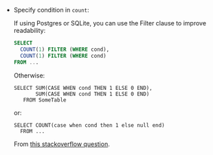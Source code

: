  - Specify condition in `count`:
   
   If using Postgres or SQLite, you can use the Filter clause to improve readability:


   ```sql
   SELECT
     COUNT(1) FILTER (WHERE cond),
     COUNT(1) FILTER (WHERE cond)
   FROM ...
   ```

   Otherwise:

   ```
   SELECT SUM(CASE WHEN cond THEN 1 ELSE 0 END),
          SUM(CASE WHEN cond THEN 1 ELSE 0 END)
      FROM SomeTable
   ```

   or:

   ```
   SELECT COUNT(case when cond then 1 else null end)
     FROM ...
   ```
   
   From [this stackoverflow question](https://stackoverflow.com/questions/1400078/is-it-possible-to-specify-condition-in-count).
